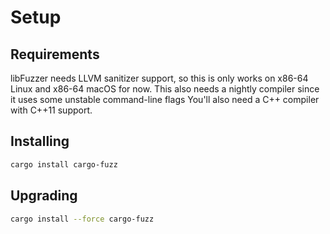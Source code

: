 # Setup

## Requirements

libFuzzer needs LLVM sanitizer support, so this is only works on x86-64 Linux and x86-64 macOS for now. This also needs a nightly compiler since it uses some unstable command-line flags You'll also need a C++ compiler with C++11 support.

## Installing

```sh
cargo install cargo-fuzz
```

## Upgrading

```sh
cargo install --force cargo-fuzz
```
